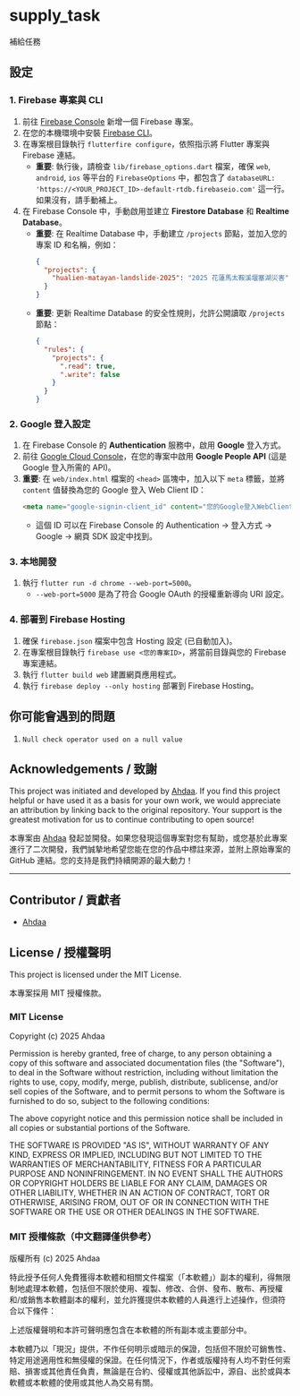 # supply_task

補給任務

## 設定

### 1. Firebase 專案與 CLI

1. 前往 [Firebase Console](https://console.firebase.google.com/) 新增一個 Firebase 專案。
2. 在您的本機環境中安裝 [Firebase CLI](https://firebase.google.com/docs/cli#install_the_firebase_cli)。
3. 在專案根目錄執行 `flutterfire configure`，依照指示將 Flutter 專案與 Firebase 連結。
    * **重要**: 執行後，請檢查 `lib/firebase_options.dart` 檔案，確保 `web`, `android`, `ios` 等平台的 `FirebaseOptions`
      中，都包含了 `databaseURL: 'https://<YOUR_PROJECT_ID>-default-rtdb.firebaseio.com'` 這一行。如果沒有，請手動補上。
4. 在 Firebase Console 中，手動啟用並建立 **Firestore Database** 和 **Realtime Database**。
    * **重要**: 在 Realtime Database 中，手動建立 `/projects` 節點，並加入您的專案 ID 和名稱，例如：
      ```json
      {
        "projects": {
          "hualien-matayan-landslide-2025": "2025 花蓮馬太鞍溪堰塞湖災害"
        }
      }
      ```
    * **重要**: 更新 Realtime Database 的安全性規則，允許公開讀取 `/projects` 節點：
      ```json
      {
        "rules": {
          "projects": {
            ".read": true,
            ".write": false
          }
        }
      }
      ```

### 2. Google 登入設定

1.  在 Firebase Console 的 **Authentication** 服務中，啟用 **Google** 登入方式。
2.  前往 [Google Cloud Console](https://console.cloud.google.com/)，在您的專案中啟用 **Google People API** (這是 Google 登入所需的 API)。
3.  **重要**: 在 `web/index.html` 檔案的 `<head>` 區塊中，加入以下 `meta` 標籤，並將 `content` 值替換為您的 Google 登入 Web Client ID：
    ```html
    <meta name="google-signin-client_id" content="您的Google登入WebClientID">
    ```
    *   這個 ID 可以在 Firebase Console 的 Authentication -> 登入方式 -> Google -> 網頁 SDK 設定中找到。

### 3. 本地開發

1. 執行 `flutter run -d chrome --web-port=5000`。
    * `--web-port=5000` 是為了符合 Google OAuth 的授權重新導向 URI 設定。

### 4. 部署到 Firebase Hosting

1. 確保 `firebase.json` 檔案中包含 Hosting 設定 (已自動加入)。
2. 在專案根目錄執行 `firebase use <您的專案ID>`，將當前目錄與您的 Firebase 專案連結。
3. 執行 `flutter build web` 建置網頁應用程式。
4. 執行 `firebase deploy --only hosting` 部署到 Firebase Hosting。

## 你可能會遇到的問題

1.  `Null check operator used on a null value`

## Acknowledgements / 致謝

This project was initiated and developed by [Ahdaa](https://github.com/mosil). If you find this project helpful or have
used it as a basis for your own work, we would appreciate an attribution by linking back to the original repository.
Your support is the greatest motivation for us to continue contributing to open source!

本專案由 [Ahdaa](https://github.com/mosil) 發起並開發。如果您發現這個專案對您有幫助，或您基於此專案進行了二次開發，我們誠摯地希望您能在您的作品中標註來源，並附上原始專案的
GitHub 連結。您的支持是我們持續開源的最大動力！

---

## Contributor / 貢獻者

- [Ahdaa](https://github.com/mosil)

## License / 授權聲明

This project is licensed under the MIT License.

本專案採用 MIT 授權條款。

### MIT License

Copyright (c) 2025 Ahdaa

Permission is hereby granted, free of charge, to any person obtaining a copy
of this software and associated documentation files (the "Software"), to deal
in the Software without restriction, including without limitation the rights
to use, copy, modify, merge, publish, distribute, sublicense, and/or sell
copies of the Software, and to permit persons to whom the Software is
furnished to do so, subject to the following conditions:

The above copyright notice and this permission notice shall be included in all
copies or substantial portions of the Software.

THE SOFTWARE IS PROVIDED "AS IS", WITHOUT WARRANTY OF ANY KIND, EXPRESS OR
IMPLIED, INCLUDING BUT NOT LIMITED TO THE WARRANTIES OF MERCHANTABILITY,
FITNESS FOR A PARTICULAR PURPOSE AND NONINFRINGEMENT. IN NO EVENT SHALL THE
AUTHORS OR COPYRIGHT HOLDERS BE LIABLE FOR ANY CLAIM, DAMAGES OR OTHER
LIABILITY, WHETHER IN AN ACTION OF CONTRACT, TORT OR OTHERWISE, ARISING FROM,
OUT OF OR IN CONNECTION WITH THE SOFTWARE OR THE USE OR OTHER DEALINGS IN THE
SOFTWARE.

### MIT 授權條款（中文翻譯僅供參考）

版權所有 (c) 2025 Ahdaa

特此授予任何人免費獲得本軟體和相關文件檔案（「本軟體」）副本的權利，得無限制地處理本軟體，包括但不限於使用、複製、修改、合併、發布、散布、再授權和/或銷售本軟體副本的權利，並允許獲提供本軟體的人員進行上述操作，但須符合以下條件：

上述版權聲明和本許可聲明應包含在本軟體的所有副本或主要部分中。

本軟體乃以「現況」提供，不作任何明示或暗示的保證，包括但不限於可銷售性、特定用途適用性和無侵權的保證。在任何情況下，作者或版權持有人均不對任何索賠、損害或其他責任負責，無論是在合約、侵權或其他訴訟中，源自、出於或與本軟體或本軟體的使用或其他人為交易有關。